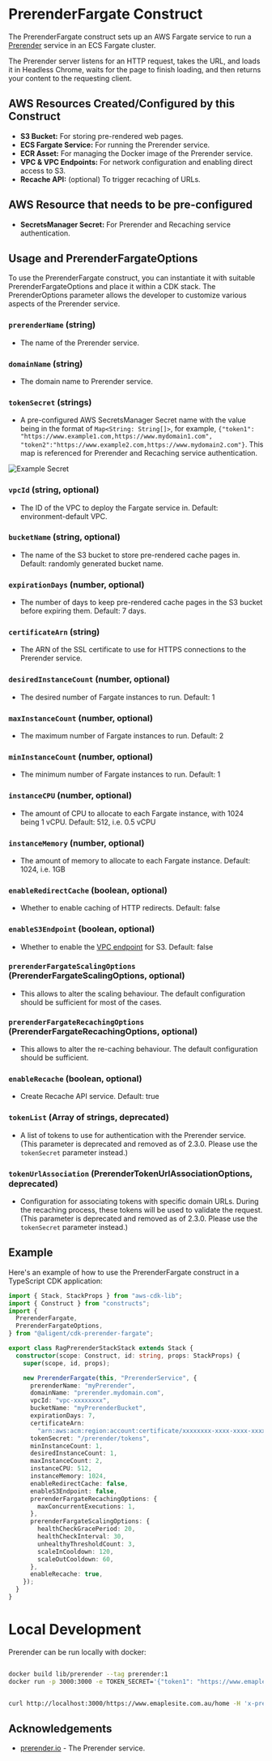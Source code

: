 # PrerenderFargate Construct

The PrerenderFargate construct sets up an AWS Fargate service to run a [Prerender] service in an ECS Fargate cluster.

The Prerender server listens for an HTTP request, takes the URL, and loads it in Headless Chrome, waits for the page to finish loading, and then returns your content to the requesting client.

## AWS Resources Created/Configured by this Construct

- **S3 Bucket:** For storing pre-rendered web pages.
- **ECS Fargate Service:** For running the Prerender service.
- **ECR Asset:** For managing the Docker image of the Prerender service.
- **VPC & VPC Endpoints:** For network configuration and enabling direct access to S3.
- **Recache API:** (optional) To trigger recaching of URLs.

## AWS Resource that needs to be pre-configured

- **SecretsManager Secret:** For Prerender and Recaching service authentication.

## Usage and PrerenderFargateOptions

To use the PrerenderFargate construct, you can instantiate it with suitable PrerenderFargateOptions and place it within a CDK stack. The PrerenderOptions parameter allows the developer to customize various aspects of the Prerender service.

### `prerenderName` (string)

- The name of the Prerender service.

### `domainName` (string)

- The domain name to Prerender service.

### `tokenSecret` (strings)

- A pre-configured AWS SecretsManager Secret name with the value being in the format of `Map<String: String[]>`, for example, `{"token1": "https://www.example1.com,https://www.mydomain1.com", "token2":"https://www.example2.com,https://www.mydomain2.com"}`. This map is referenced for Prerender and Recaching service authentication.

![Example Secret](./tokenSecret.png "Example Secret")

### `vpcId` (string, optional)

- The ID of the VPC to deploy the Fargate service in. Default: environment-default VPC.

### `bucketName` (string, optional)

- The name of the S3 bucket to store pre-rendered cache pages in. Default: randomly generated bucket name.

### `expirationDays` (number, optional)

- The number of days to keep pre-rendered cache pages in the S3 bucket before expiring them. Default: 7 days.

### `certificateArn` (string)

- The ARN of the SSL certificate to use for HTTPS connections to the Prerender service.

### `desiredInstanceCount` (number, optional)

- The desired number of Fargate instances to run. Default: 1

### `maxInstanceCount` (number, optional)

- The maximum number of Fargate instances to run. Default: 2

### `minInstanceCount` (number, optional)

- The minimum number of Fargate instances to run. Default: 1

### `instanceCPU` (number, optional)

- The amount of CPU to allocate to each Fargate instance, with 1024 being 1 vCPU. Default: 512, i.e. 0.5 vCPU

### `instanceMemory` (number, optional)

- The amount of memory to allocate to each Fargate instance. Default: 1024, i.e. 1GB

### `enableRedirectCache` (boolean, optional)

- Whether to enable caching of HTTP redirects. Default: false

### `enableS3Endpoint` (boolean, optional)

- Whether to enable the [VPC endpoint](https://docs.aws.amazon.com/vpc/latest/privatelink/create-interface-endpoint.html) for S3. Default: false

### `prerenderFargateScalingOptions` (PrerenderFargateScalingOptions, optional)

- This allows to alter the scaling behaviour. The default configuration should be sufficient for most of the cases.

### `prerenderFargateRecachingOptions` (PrerenderFargateRecachingOptions, optional)

- This allows to alter the re-caching behaviour. The default configuration should be sufficient.

### `enableRecache` (boolean, optional)

- Create Recache API service. Default: true

### `tokenList` (Array of strings, deprecated)

- A list of tokens to use for authentication with the Prerender service. (This parameter is deprecated and removed as of 2.3.0. Please use the `tokenSecret` parameter instead.)

### `tokenUrlAssociation` (PrerenderTokenUrlAssociationOptions, deprecated)

- Configuration for associating tokens with specific domain URLs. During the recaching process, these tokens will be used to validate the request. (This parameter is deprecated and removed as of 2.3.0. Please use the `tokenSecret` parameter instead.)

## Example

Here's an example of how to use the PrerenderFargate construct in a TypeScript CDK application:

```typescript
import { Stack, StackProps } from "aws-cdk-lib";
import { Construct } from "constructs";
import {
  PrerenderFargate,
  PrerenderFargateOptions,
} from "@aligent/cdk-prerender-fargate";

export class RagPrerenderStackStack extends Stack {
  constructor(scope: Construct, id: string, props: StackProps) {
    super(scope, id, props);

    new PrerenderFargate(this, "PrerenderService", {
      prerenderName: "myPrerender",
      domainName: "prerender.mydomain.com",
      vpcId: "vpc-xxxxxxxx",
      bucketName: "myPrerenderBucket",
      expirationDays: 7,
      certificateArn:
        "arn:aws:acm:region:account:certificate/xxxxxxxx-xxxx-xxxx-xxxx-xxxxxxxxxxxx",
      tokenSecret: "/prerender/tokens",
      minInstanceCount: 1,
      desiredInstanceCount: 1,
      maxInstanceCount: 2,
      instanceCPU: 512,
      instanceMemory: 1024,
      enableRedirectCache: false,
      enableS3Endpoint: false,
      prerenderFargateRecachingOptions: {
        maxConcurrentExecutions: 1,
      },
      prerenderFargateScalingOptions: {
        healthCheckGracePeriod: 20,
        healthCheckInterval: 30,
        unhealthyThresholdCount: 3,
        scaleInCooldown: 120,
        scaleOutCooldown: 60,
      },
      enableRecache: true,
    });
  }
}
```

# Local Development

Prerender can be run locally with docker:

```bash

docker build lib/prerender --tag prerender:1
docker run -p 3000:3000 -e TOKEN_SECRET='{"token1": "https://www.emaplesite.com.au"}' -e ENABLE_REDIRECT_CACHE='true' -e ENABLE_PRERENDER_HEADER='true' prerender:1


curl http://localhost:3000/https://www.emaplesite.com.au/home -H 'x-prerender-token: token1'
```

## Acknowledgements

- [prerender.io](https://prerender.io/) - The Prerender service.

[Prerender]: https://github.com/prerender/prerender
